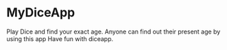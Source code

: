 # MyDiceApp
Play Dice and find your exact age.
Anyone can find out their present age by using this app
Have fun with diceapp.

